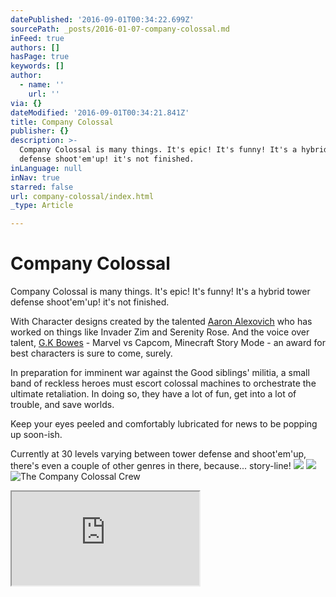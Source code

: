 ```yaml
---
datePublished: '2016-09-01T00:34:22.699Z'
sourcePath: _posts/2016-01-07-company-colossal.md
inFeed: true
authors: []
hasPage: true
keywords: []
author:
  - name: ''
    url: ''
via: {}
dateModified: '2016-09-01T00:34:21.841Z'
title: Company Colossal
publisher: {}
description: >-
  Company Colossal is many things. It's epic! It's funny! It's a hybrid tower
  defense shoot'em'up! it's not finished.
inLanguage: null
inNav: true
starred: false
url: company-colossal/index.html
_type: Article

---
```

# Company Colossal

Company Colossal is many things. It's epic! It's funny! It's a hybrid tower defense shoot'em'up! it's not finished.

With Character designs created by the talented [Aaron Alexovich][0] who has worked on things like Invader Zim and Serenity Rose. And the voice over talent, [G.K Bowes][1] - Marvel vs Capcom, Minecraft Story Mode - an award for best characters is sure to come, surely.

In preparation for imminent war against the Good siblings' militia, a small band of reckless heroes must escort colossal machines to orchestrate the ultimate retaliation. In doing so, they have a lot of fun, get into a lot of trouble, and save worlds.

Keep your eyes peeled and comfortably lubricated for news to be popping up soon-ish.

Currently at 30 levels varying between tower defense and shoot'em'up, there's even a couple of other genres in there, because... story-line!
![](https://the-grid-user-content.s3-us-west-2.amazonaws.com/01d547bc-dd7a-45e5-8f15-486951af3294.jpg)
![](https://the-grid-user-content.s3-us-west-2.amazonaws.com/b0138ff6-17ac-404a-9606-e730944e4c7f.png)
![The Company Colossal Crew](https://the-grid-user-content.s3-us-west-2.amazonaws.com/a077b172-9667-4311-b865-0bf72107e439.png)

<iframe src="https://the-grid.github.io/ed-userhtml/?g=eJx1js1OwzAQhF9l5bNTt1IBgRJfKm78SQjBdWM78UqOXXndGt4el_TKbXZW38z0NGVcHFSyxQ_idrsV4B3Nvgxifzk4m0H4Uo4PStVaNxQtOTtuTFoUFyzEhQyrNUadiamouUlWN7vd3b2yqcaQ0HJ3JusSd7Tg7LjD3LjgWMAfOaZsXR5Ea8QQUp1OIbDJzkXdX8N1P2ZQukfw2U3_jlrLmzpi_OlMCokZg9CH1YHD1YHPRqXKEp7RSHiiePqW8PX68ijh7X0v258-4JLWK9S_59lmuA" style=""></iframe>



[0]: http://www.heartshapedskull.com/
[1]: http://www.gkbowes.com/